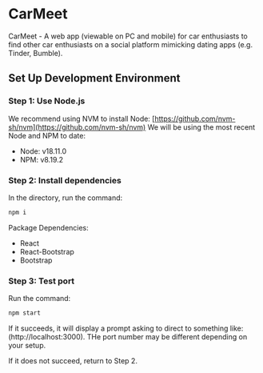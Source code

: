 # CarMeet
CarMeet - A web app (viewable on PC and mobile) for car enthusiasts to find other car enthusiasts on a social platform mimicking dating apps (e.g. Tinder, Bumble).

## Set Up Development Environment
### Step 1: Use Node.js
We recommend using NVM to install Node: [https://github.com/nvm-sh/nvm](https://github.com/nvm-sh/nvm)
We will be using the most recent Node and NPM to date:
- Node: v18.11.0
- NPM: v8.19.2

### Step 2: Install dependencies
In the directory, run the command:
```sh
npm i
```
Package Dependencies:
- React
- React-Bootstrap
- Bootstrap

### Step 3: Test port
Run the command:
```sh
npm start
```
If it succeeds, it will display a prompt asking to direct to something like: (http://localhost:3000).
THe port number may be different depending on your setup.

If it does not succeed, return to Step 2.
